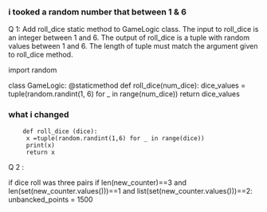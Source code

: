 ### i tooked a random number that between 1 & 6
Q 1: 
Add roll_dice static method to GameLogic class.
The input to roll_dice is an integer between 1 and 6.
The output of roll_dice is a tuple with random values between 1 and 6.
The length of tuple must match the argument given to roll_dice method.

import random

class GameLogic:
    @staticmethod
    def roll_dice(num_dice):
        dice_values = tuple(random.randint(1, 6) for _ in range(num_dice))
        return dice_values

### what i changed 

        def roll_dice (dice):
         x =tuple(random.randint(1,6) for _ in range(dice))
         print(x)
         return x  

Q 2 :
 
  if dice roll was three pairs 
          if len(new_counter)==3 and len(set(new_counter.values()))==1 and list(set(new_counter.values()))==2:
            unbancked_points = 1500